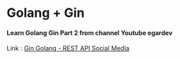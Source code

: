 # Golang + Gin

#### Learn Golang Gin Part 2 from channel Youtube egardev
Link : [Gin Golang - REST API Social Media](https://youtube.com/playlist?list=PLkPRd_QoSynmKtdpacU43wSaMLbPUKVkF&si=rkh1N27uUczRdUcC)